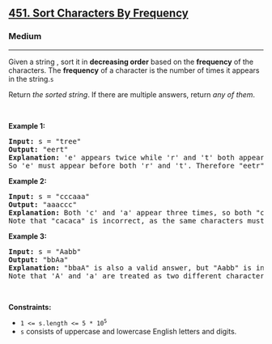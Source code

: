 <h2><a href="https://leetcode.com/problems/sort-characters-by-frequency/">451. Sort Characters By Frequency</a></h2><h3>Medium</h3><hr><div><p><font _mstmutation="1" _msthash="3617380" _msttexthash="13529828">Given a string , sort it in <strong _mstmutation="1">decreasing order</strong> based on the <strong _mstmutation="1">frequency</strong> of the characters. The <strong _mstmutation="1">frequency</strong> of a character is the number of times it appears in the string.</font><code>s</code></p>

<p _msthash="3617497" _msttexthash="3350932">Return <em>the sorted string</em>. If there are multiple answers, return <em>any of them</em>.</p>

<p>&nbsp;</p>
<p><strong class="example" _msthash="3617731" _msttexthash="114439">Example 1:</strong></p>

<pre><strong>Input:</strong> s = "tree"
<strong>Output:</strong> "eert"
<strong>Explanation:</strong> 'e' appears twice while 'r' and 't' both appear once.
So 'e' must appear before both 'r' and 't'. Therefore "eetr" is also a valid answer.
</pre>

<p><strong class="example" _msthash="3617965" _msttexthash="114621">Example 2:</strong></p>

<pre><strong>Input:</strong> s = "cccaaa"
<strong>Output:</strong> "aaaccc"
<strong>Explanation:</strong> Both 'c' and 'a' appear three times, so both "cccaaa" and "aaaccc" are valid answers.
Note that "cacaca" is incorrect, as the same characters must be together.
</pre>

<p><strong class="example" _msthash="3618199" _msttexthash="114803">Example 3:</strong></p>

<pre><strong>Input:</strong> s = "Aabb"
<strong>Output:</strong> "bbAa"
<strong>Explanation:</strong> "bbaA" is also a valid answer, but "Aabb" is incorrect.
Note that 'A' and 'a' are treated as two different characters.
</pre>

<p>&nbsp;</p>
<p><strong _msthash="3703453" _msttexthash="199901">Constraints:</strong></p>

<ul>
	<li><code>1 &lt;= s.length &lt;= 5 * 10<sup>5</sup></code></li>
	<li><code>s</code><font _mstmutation="1" _msthash="4265443" _msttexthash="2542579"> consists of uppercase and lowercase English letters and digits.</font></li>
</ul>
</div>